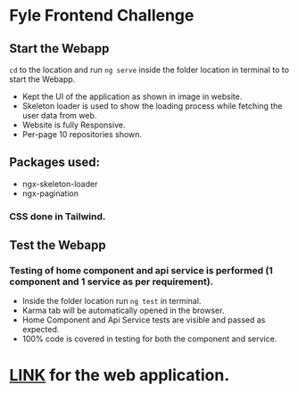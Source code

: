 # Fyle Frontend Challenge

## Start the Webapp

`cd` to the location and run `ng serve` inside the folder location in terminal to to start the Webapp.

- Kept the UI of the application as shown in image in website.
- Skeleton loader is used to show the loading process while fetching the user data from web.
- Website is fully Responsive.
- Per-page 10 repositories shown.

## Packages used:

- ngx-skeleton-loader
- ngx-pagination

### CSS done in Tailwind.

## Test the Webapp

### Testing of home component and api service is performed (1 component and 1 service as per requirement).

- Inside the folder location run `ng test` in terminal.
- Karma tab will be automatically opened in the browser.
- Home Component and Api Service tests are visible and passed as expected.
- 100% code is covered in testing for both the component and service.

# [LINK](https://github-user-search-fyle.netlify.app/) for the web application.
